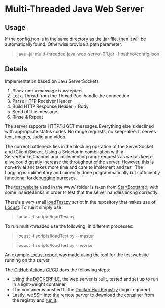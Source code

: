 
# Multi-Threaded Java Web Server

## Usage

If the [config.json](config.json) is in the same directory as the .jar file, then it will be automatically found. Otherwise provide a path parameter:

> java -jar multi-threaded-java-web-server-0.1.jar -f path/to/config.json

## Details

Implementation based on Java ServerSockets. 

  1. Block until a message is accepted
  2. Let a Thread from the Thread Pool handle the connection
  3. Parse HTTP Receiver Header
  4. Build HTTP Response Header + Body
  5. Send off the message
  6. Rinse & Repeat

The server supports HTTP/1.1 GET messages. Everything else is declined with appropriate status codes. No range requests, no keep-alive. It serves text, images, audio and video.

The current bottleneck lies in the blocking operation of the ServerSocket and (Client)Socket. Using a Selector in combination with a ServerSocketChannel and implementing range requests as well as keep-alive could greatly increase the throughput of the server. However, this is non-trivial and takes more time and care to implement and test. The Logging is rudimentary and currently done programmatically but sufficiently functional for debugging purposes.

The [test website](http://65.21.145.57) used in the www/ folder is taken from [StartBootstrap](https://github.com/StartBootstrap/startbootstrap-landing-page/tree/master), with some inserted links in order to test that the server handles linking correctly.

There's a very small [loadTest.py](scripts/loadTest.py) script in the repository that makes use of [Locust](https://locust.io). To run it simply use

> locust -f scripts/loadTest.py 

To run multi-threaded use the following, in different processes:

> locust -f scripts/loadTest.py --master

> locust -f scripts/loadTest.py --worker

An example [Locust report](http://65.21.145.57/report) was made using the tool for the test website running on this server.

The [GitHub Actions CI/CD](.github/workflows/build-and-deploy.yml) does the following steps:

- Using the [DOCKERFILE](DOCKERFILE), the web server is built, tested and set up to run in a light-weight container. 
- The container is pushed to the [Docker Hub Registry](https://hub.docker.com/repository/docker/pragmaticfox/multi-threaded-java-web-server) (login required).
- Lastly, we SSH into the remote server to download the container from the registry and [run it](http://65.21.145.57).

